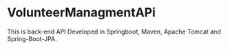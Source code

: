 # VolunteerManagmentAPi
This is back-end API Developed in Springboot, Maven, Apache Tomcat and Spring-Boot-JPA.
